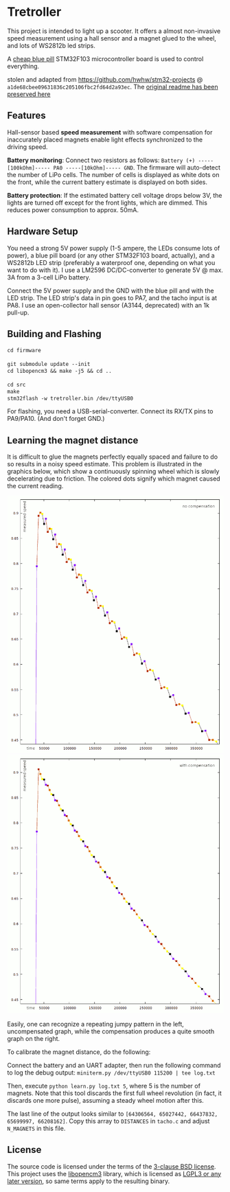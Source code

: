 Tretroller
==========

This project is intended to light up a scooter. It offers a almost non-invasive
speed measurement using a hall sensor and a magnet glued to the wheel,
and lots of WS2812b led strips.

A [cheap blue pill](https://hackaday.com/2017/03/30/the-2-32-bit-arduino-with-debugging/)
STM32F103 microcontroller board is used to control everything.

stolen and adapted from https://github.com/hwhw/stm32-projects @ `a1de68cbee09631836c205106fbc2fd64d2a93ec`.
The [original readme has been preserved here](firmware/readme_orig.md)

Features
--------

Hall-sensor based **speed measurement** with software compensation for inaccurately placed magnets enable
light effects synchronized to the driving speed.

**Battery monitoring**: Connect two resistors as follows: `Battery (+) -----[100kOhm]----- PA0 -----[10kOhm]----- GND`.
The firmware will auto-detect the number of LiPo cells. The number of cells is displayed as white dots on the front,
while the current battery estimate is displayed on both sides.

**Battery protection**: If the estimated battery cell voltage drops below 3V, the lights are turned off except for
the front lights, which are dimmed. This reduces power consumption to approx. 50mA.


Hardware Setup
--------------

You need a strong 5V power supply (1-5 ampere, the LEDs consume lots of power), a
blue pill board (or any other STM32F103 board, actually), and a WS2812b LED strip
(preferably a waterproof one, depending on what you want to do with it).
I use a LM2596 DC/DC-converter to generate 5V @ max. 3A from a 3-cell LiPo battery.

Connect the 5V power supply and the GND with the blue pill and with the LED strip.
The LED strip's data in pin goes to PA7, and the tacho input is at PA8.
I use an open-collector hall sensor (A3144, deprecated) with an 1k pull-up.


Building and Flashing
---------------------

```
cd firmware

git submodule update --init
cd libopencm3 && make -j5 && cd ..

cd src
make
stm32flash -w tretroller.bin /dev/ttyUSB0
```

For flashing, you need a USB-serial-converter. Connect its RX/TX pins to PA9/PA10.
(And don't forget GND.)


Learning the magnet distance
----------------------------

It is difficult to glue the magnets perfectly equally spaced and failure to do so
results in a noisy speed estimate. This problem is illustrated in the graphics below,
which show a continuously spinning wheel which is slowly decelerating due to friction.
The colored dots signify which magnet caused the current reading.

![uncompensated](img/uncompensated.png) ![compensated](img/compensated.png)

Easily, one can recognize a repeating jumpy pattern in the left, uncompensated graph,
while the compensation produces a quite smooth graph on the right.

To calibrate the magnet distance, do the following:

Connect the battery and an UART adapter, then run the following command to log the
debug output: `miniterm.py /dev/ttyUSB0 115200 | tee log.txt`

Then, execute `python learn.py log.txt 5`, where 5 is the number of magnets. Note that
this tool discards the first full wheel revolution (in fact, it discards one more pulse),
assuming a steady wheel motion after this.

The last line of the output looks similar to `[64306564, 65027442, 66437832, 65699997, 66208162]`.
Copy this array to `DISTANCES` in `tacho.c` and adjust `N_MAGNETS` in this file.

License
-------

The source code is licensed under the terms of the
[3-clause BSD license](https://opensource.org/licenses/BSD-3-Clause).
This project uses the [libopencm3](https://libopencm3.org/) library, which is
licensed as [LGPL3 or any later version](https://www.gnu.org/licenses/lgpl-3.0.en.html),
so same terms apply to the resulting binary.
